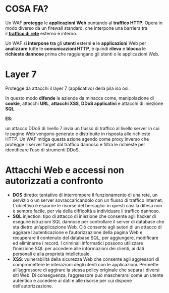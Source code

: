 # COSA FA?

Un WAF **protegge** le **applicazioni** **Web** puntando al **traffico HTTP**. Opera in modo diverso da un firewall standard, che interpone una barriera tra il [**traffico di rete**](https://www.fortinet.com/it/resources/cyberglossary/network-traffic) esterno e interno.

Un WAF si **interpone tra** gli **utenti** esterni **e** le **applicazioni** Web per **analizzare** tutte le **comunicazioni HTTP**, e quindi **rileva** e **blocca** le **richieste dannose** prima che raggiungano gli utenti o le applicazioni Web.

# Layer 7

Protegge da attacchi il layer 7 (applicativo) della pila iso osi. 

In questo modo **difende** le aziende da minacce come, manipolazione di **cookie**, attacchi **URL**, **attacchi XSS**, **DDoS applicativi** e attacchi di iniezione **SQL**.

**ES**:

un attacco DDoS di livello 7 invia un flusso di traffico al livello server in cui le pagine Web vengono generate e distribuite in risposta alle richieste HTTP. Un WAF mitiga questa azione agendo come proxy inverso che protegge il server target dal traffico dannoso e filtra le richieste per identificare l’uso di strumenti DDoS. 

# **Attacchi Web e accessi non autorizzati a confronto**

- **DOS** diretto: tentativo di interrompere il funzionamento di una rete, un servizio o un server sovraccaricandolo con un flusso di traffico Internet. L’obiettivo è esaurire le risorse del bersaglio: in questi casi la difesa non è sempre facile, per via della difficoltà a individuare il traffico dannoso.
- **SQL** injection: tipo di attacco di iniezione che consente agli hacker di eseguire istruzioni SQL dannose per controllare il server di database che sta dietro un’applicazione Web. Ciò consente agli autori di un attacco di aggirare l’autenticazione e l’autorizzazione della pagina Web e recuperare il contenuto del database SQL, per aggiungere, modificare ed eliminarne i record. I criminali informatici possono utilizzare l’iniezione SQL per accedere alle informazioni dei clienti, ai dati personali e alla proprietà intellettuale.
- **XSS**: vulnerabilità della sicurezza Web che consente agli aggressori di compromettere le interazioni degli utenti con le applicazioni. Permette all’aggressore di aggirare la stessa policy originale che separa i diversi siti Web. Di conseguenza, l’aggressore può mascherarsi come un utente autentico e accedere ai dati e alle risorse per cui dispone dell’autorizzazione.
